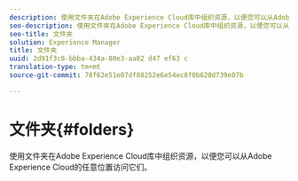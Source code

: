 ```yaml
---
description: 使用文件夹在Adobe Experience Cloud库中组织资源，以便您可以从Adobe Experience Cloud的任意位置访问它们。
seo-description: 使用文件夹在Adobe Experience Cloud库中组织资源，以便您可以从Adobe Experience Cloud的任意位置访问它们。
seo-title: 文件夹
solution: Experience Manager
title: 文件夹
uuid: 2d91f3c8-bbba-434a-80e3-aa82 d47 ef63 c
translation-type: tm+mt
source-git-commit: 78f62e51e07df88252e6e54ec8f0b620d739e07b

---
```



# 文件夹{#folders}

使用文件夹在Adobe Experience Cloud库中组织资源，以便您可以从Adobe Experience Cloud的任意位置访问它们。

